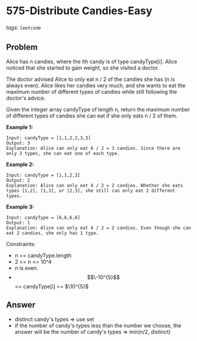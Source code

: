 # 575-Distribute Candies-Easy
###### tags: `leetcode`
## Problem
Alice has n candies, where the ith candy is of type candyType[i]. Alice noticed that she started to gain weight, so she visited a doctor.

The doctor advised Alice to only eat n / 2 of the candies she has (n is always even). Alice likes her candies very much, and she wants to eat the maximum number of different types of candies while still following the doctor's advice.

Given the integer array candyType of length n, return the maximum number of different types of candies she can eat if she only eats n / 2 of them.

 

**Example 1:**
```
Input: candyType = [1,1,2,2,3,3]
Output: 3
Explanation: Alice can only eat 6 / 2 = 3 candies. Since there are only 3 types, she can eat one of each type.
```
**Example 2:**
```
Input: candyType = [1,1,2,3]
Output: 2
Explanation: Alice can only eat 4 / 2 = 2 candies. Whether she eats types [1,2], [1,3], or [2,3], she still can only eat 2 different types.
```
**Example 3:**
```
Input: candyType = [6,6,6,6]
Output: 1
Explanation: Alice can only eat 4 / 2 = 2 candies. Even though she can eat 2 candies, she only has 1 type.
``` 

Constraints:

- n == candyType.length
- 2 <= n <= 10^4
- n is even.
- $$\-10^{5}$$ <= candyType[i] <= $\10^{5}$
## Answer
- distinct candy's types => use set
- if the number of candy's types less than the number we choose, the answer will be the number of candy's types => min(n/2, distinct)
